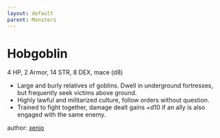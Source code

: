 ```yaml
---
layout: default
parent: Monsters
---
```

# Hobgoblin
4 HP, 2 Armor, 14 STR, 8 DEX, mace (d8)
- Large and burly relatives of goblins. Dwell in underground fortresses, but frequently seek victims above ground.
- Highly lawful and militarized culture, follow orders without question.
- Trained to fight together, damage dealt gains +d10 if an ally is also engaged with the same enemy.

author: [xenio](https://xenioinabottle.blogspot.com)
